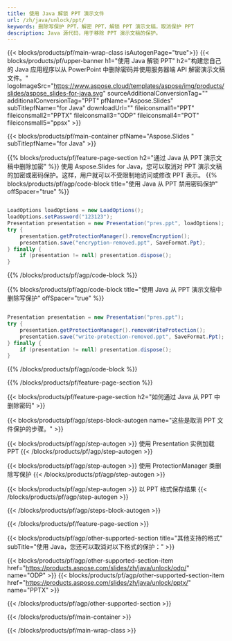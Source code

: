 ```yaml
---
title: 使用 Java 解锁 PPT 演示文件
url: /zh/java/unlock/ppt/
keywords: 删除写保护 PPT，解密 PPT，解锁 PPT 演示文稿，取消保护 PPT
description: Java 源代码，用于移除 PPT 演示文稿的保护。
---
```


{{< blocks/products/pf/main-wrap-class isAutogenPage="true">}}
{{< blocks/products/pf/upper-banner h1="使用 Java 解锁 PPT" h2="构建您自己的 Java 应用程序以从 PowerPoint 中删除密码并使用服务器端 API 解密演示文稿文件。" logoImageSrc="https://www.aspose.cloud/templates/aspose/img/products/slides/aspose_slides-for-java.svg" sourceAdditionalConversionTag="" additionalConversionTag="PPT" pfName="Aspose.Slides" subTitlepfName="for Java" downloadUrl="" fileiconsmall1="PPT" fileiconsmall2="PPTX" fileiconsmall3="ODP" fileiconsmall4="POT" fileiconsmall5="ppsx" >}}

{{< blocks/products/pf/main-container pfName="Aspose.Slides " subTitlepfName="for Java" >}}

{{% blocks/products/pf/feature-page-section  h2="通过 Java 从 PPT 演示文稿中删除加密" %}}
使用 Aspose.Slides for Java，您可以取消对 PPT 演示文稿的加密或密码保护。这样，用户就可以不受限制地访问或修改 PPT 表示。
{{% blocks/products/pf/agp/code-block title="使用 Java 从 PPT 禁用密码保护" offSpacer="true" %}}

```java

LoadOptions loadOptions = new LoadOptions();
loadOptions.setPassword("123123");
Presentation presentation = new Presentation("pres.ppt", loadOptions);
try {
    presentation.getProtectionManager().removeEncryption();
    presentation.save("encryption-removed.ppt", SaveFormat.Ppt);
} finally {
    if (presentation != null) presentation.dispose();
}
```

{{% /blocks/products/pf/agp/code-block %}}

{{% blocks/products/pf/agp/code-block title="使用 Java 从 PPT 演示文稿中删除写保护" offSpacer="true" %}}

```java

Presentation presentation = new Presentation("pres.ppt");
try {
    presentation.getProtectionManager().removeWriteProtection();
    presentation.save("write-protection-removed.ppt", SaveFormat.Ppt);
} finally {
    if (presentation != null) presentation.dispose();
}
```

{{% /blocks/products/pf/agp/code-block %}}

{{% /blocks/products/pf/feature-page-section %}}

{{< blocks/products/pf/feature-page-section  h2="如何通过 Java 从 PPT 中删除密码" >}}

{{< blocks/products/pf/agp/steps-block-autogen name="这些是取消 PPT 文件保护的步骤。" >}}

{{< blocks/products/pf/agp/step-autogen >}}
使用 Presentation 实例加载 PPT
{{< /blocks/products/pf/agp/step-autogen >}}

{{< blocks/products/pf/agp/step-autogen >}}
使用 ProtectionManager 类删除写保护
{{< /blocks/products/pf/agp/step-autogen >}}

{{< blocks/products/pf/agp/step-autogen >}}
以 PPT 格式保存结果
{{< /blocks/products/pf/agp/step-autogen >}}

{{< /blocks/products/pf/agp/steps-block-autogen >}}

{{< /blocks/products/pf/feature-page-section >}}

{{< blocks/products/pf/agp/other-supported-section title="其他支持的格式" subTitle="使用 Java，您还可以取消对以下格式的保护：" >}}

{{< blocks/products/pf/agp/other-supported-section-item href="https://products.aspose.com/slides/zh/java/unlock/odp/" name="ODP" >}}
{{< blocks/products/pf/agp/other-supported-section-item href="https://products.aspose.com/slides/zh/java/unlock/pptx/" name="PPTX" >}}


{{< /blocks/products/pf/agp/other-supported-section >}}

{{< /blocks/products/pf/main-container >}}
    
{{< /blocks/products/pf/main-wrap-class >}}